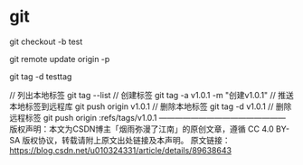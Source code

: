 # git

git checkout -b test

git remote update origin -p

git tag -d testtag

// 列出本地标签
git tag --list
// 创建标签
git tag -a v1.0.1 -m "创建v1.0.1"
// 推送本地标签到远程库
git push origin v1.0.1
// 删除本地标签
git tag -d v1.0.1
// 删除远程标签
git push origin  :refs/tags/v1.0.1
————————————————
版权声明：本文为CSDN博主「烟雨弥漫了江南」的原创文章，遵循 CC 4.0 BY-SA 版权协议，转载请附上原文出处链接及本声明。
原文链接：https://blog.csdn.net/u010324331/article/details/89638643